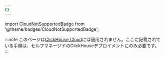 ```yaml
---
{}
---
```


import CloudNotSupportedBadge from '@theme/badges/CloudNotSupportedBadge';

<CloudNotSupportedBadge/>

:::note
このページは[ClickHouse Cloud](https://clickhouse.com/cloud)には適用されません。ここに記載されている手順は、セルフマネージドのClickHouseデプロイメントにのみ必要です。
:::
